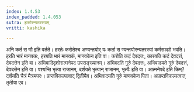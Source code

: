 ```yaml
---
index: 1.4.53
index_padded: 1.4.053
sutra: हृक्रोरन्यतरस्याम्
vritti: kashika

---
```

अनि कर्त स णौ इति वर्तते। हरतेः करोतेश्च अण्यन्तयोर् यः कर्ता स ण्यन्तयोरन्यतरस्यां कर्मसञ्ज्ञो भवति। हरति भारं मानवकः, हरयति भारं मानवकं, मानवकेन इति वा। करोति कटं देवदत्तः, कारयति कटं देवदत्तं, देवदत्तेन इति वा। अभिवादिदृशोरात्मनेपद उपसङ्ख्यानम्। अभिवदति गुरुं देवदत्तः, अभिवादयते गुरुं देवदत्तं, देवदत्तेन इति वा। पश्यन्ति भृत्या राजानम्, दर्शयते भृत्यान् राजानम्, भृत्यैः इति वा। आत्मनेपदे इति किम्? दर्शयति चैत्रं मैत्रमपरः। प्राप्तविकल्पत्वाद् द्वितीयैव। अभिवादयति गुरुं माणवकेन पिता। अप्राप्तविकल्पत्वात् तृतीया एव।